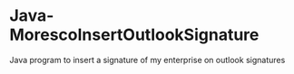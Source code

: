 # Java-MorescoInsertOutlookSignature
Java program to insert a signature of my enterprise on outlook signatures

